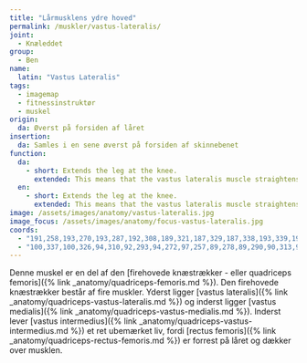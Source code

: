```yaml
---
title: "Lårmusklens ydre hoved"
permalink: /muskler/vastus-lateralis/
joint:
  - Knæleddet
group:
  - Ben
name:
  latin: "Vastus Lateralis"
tags:
  - imagemap
  - fitnessinstruktør
  - muskel
origin: 
  da: Øverst på forsiden af låret
insertion: 
  da: Samles i en sene øverst på forsiden af skinnebenet
function:
  da:
    - short: Extends the leg at the knee.
      extended: This means that the vastus lateralis muscle straightens the leg at the knee joint such that there is an increase in the angle between the lower leg and the upper leg.
  en:
    - short: Extends the leg at the knee.
      extended: This means that the vastus lateralis muscle straightens the leg at the knee joint such that there is an increase in the angle between the lower leg and the upper leg.
image: /assets/images/anatomy/vastus-lateralis.jpg
image_focus: /assets/images/anatomy/focus-vastus-lateralis.jpg
coords:
  - "191,258,193,270,193,287,192,308,189,321,187,329,187,338,193,339,195,327,197,290,196,272"
  - "100,337,100,326,94,310,92,293,94,272,97,257,89,278,89,290,90,313,95,338"
---
```


Denne muskel er en del af den [firehovede knæstrækker - eller quadriceps femoris]({% link _anatomy/quadriceps-femoris.md %}). Den firehovede knæstrækker består af fire muskler. Yderst ligger [vastus lateralis]({% link _anatomy/quadriceps-vastus-lateralis.md %}) og inderst ligger [vastus medialis]({% link _anatomy/quadriceps-vastus-medialis.md %}). Inderst lever [vastus intermedius]({% link _anatomy/quadriceps-vastus-intermedius.md %}) et ret ubemærket liv, fordi [rectus femoris]({% link _anatomy/quadriceps-rectus-femoris.md %}) er forrest på låret og dækker over musklen.
